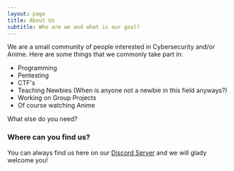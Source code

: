 ```yaml
---
layout: page
title: About Us
subtitle: Who are we and what is our goal?
---
```


We are a small community of people interested in Cybersecurity and/or Anime.
Here are some things that we commonly take part in:

- Programming
- Pentesting
- CTF's
- Teaching Newbies (When is anyone not a newbie in this field anyways?)
- Working on Group Projects
- Of course watching Anime

What else do you need?

### Where can you find us?

You can always find us here on our [Discord Server](discord.gg/J7tUkvr) and we will glady welcome you!
